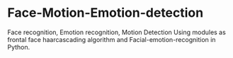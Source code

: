 # Face-Motion-Emotion-detection
Face recognition, Emotion recognition, Motion Detection Using modules as frontal face haarcascading algorithm and Facial-emotion-recognition in Python.
